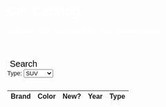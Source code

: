 <meta name="viewport" content="width=device-width, initial-scale=1.0">

<html>
    <h1> Car Catalog </h1>
       <p>Find your ideal car by using the filters provided below</p>
        <header>
        </header>
            <div>
                <button class="searchbutton" id="search_button">Search</button>
                <div class="navbar">
                    <form>
                    <label for="Type">Type:</label>
                        <select name="Type" id="type">  
                                <option value="suv">SUV</option>
                                <option value="truck">Truck</option>
                                <option value="minivan">Minivan</option>
                        </select>
                    </form>
                </div>
                <table class="table-latitude">
                <thead>
                    <tr>
                        <th>Brand</th>
                        <th>Color</th>
                        <th>New?</th>
                        <th>Year</th>
                        <th>Type</th>
                    </tr>
                    </thead>
                     <tbody id="result">
                    </tbody>
                </table>
            </div>
  </html>

<style>
    body {
        font-family: "Kanit", sans-serif;
        }

    .navbar {
        overflow: hidden;
    }

    .navbar a {
        float: left;
        font-size: 16px;
        color: white;
        text-align: center;
        padding: 14px 16px;
        text-decoration: none;
    }

    .dropdown {
        float: left;
        overflow: hidden;
    }

    .dropdown .dropbtn {
        font-size: 16px;  
        border: none;
        outline: none;
        color: white;
        padding: 14px 16px;
        background-color: inherit;
        font-family: inherit;
        margin: 0;
    }

    .navbar a:hover, .dropdown:hover .dropbtn {
        background-color: navy;
    }

    .dropdown-content {
        display: none;
        position: absolute;
        background-color: #f9f9f9;
        min-width: 160px;
        box-shadow: 0px 8px 16px 0px rgba(0,0,0,0.2);
        z-index: 1;
    }

    .dropdown-content a {
        float: none;
        color: black;
        padding: 12px 16px;
        text-decoration: none;
        display: block;
        text-align: left;
    }

    .dropdown-content a:hover {
        background-color: white;
    }

    .dropdown:hover .dropdown-content {
        display: block;
    }

    .searchbutton {
        background-color: white;
        border-radius: 8px;
        color: black;
        border: none;
        margin: 0;
        font-family: "Kanit", sans-serif;
        font-size: 20px;

    }

    .searchbutton:hover {
        color: rgb(4, 4, 43);
    }

    h1 {
        font-family: "Kanit", sans-serif;
        font-size: 30px;
        color: white;
    }

    p {
        font-family: "Kanit", sans-serif;
        font-size: 15px;
        color: white;
    }

</style>


<script>
    const btnSearch = document.getElementById("search_button");
    const resultContainer = document.getElementById("result");

    btnSearch.addEventListener('click', (event) => {
          var car_list = [
            { brand: "toyota", color: "white", year: 2000, type: "van"},
            { brand: "honda", color: "red", year: 1995, type: "suv"},
            { brand: "ferrari", color: "black", year: 2015, type: "sports car"},
          ]

          for (const car of car_list){
              console.log(car);
          
              const tr = document.createElement("tr");
          
              const brand_ele = document.createElement("td");
              brand_ele.innerHTML = car.brand;

              const color_ele = document.createElement("td");
              color_ele.innerHTML = car.color;

              const year_ele = document.createElement("td");
              year_ele.innerHTML = car.year.toString();

              const type_ele = document.createElement("td");
              type_ele.innerHTML = car.type;

          // this builds ALL td's (cells) into tr element
              tr.appendChild(brand_ele);
              tr.appendChild(color_ele);
              tr.appendChild(year_ele);
              tr.appendChild(type_ele);

              resultContainer.appendChild(tr);
          }
    })

  </script>

